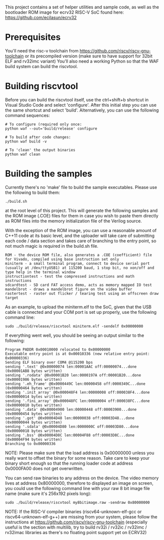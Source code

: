 This project contains a set of helper utilities and sample code, as well as the bootloader ROM image for ecrv32 RISC-V SoC found here: https://github.com/ecilasun/ecrv32

# Prerequisites

You'll need the risc-v toolchain from https://github.com/riscv/riscv-gnu-toolchain or its precompiled version (make sure to have support for 32bit ELF and rv32imc variant)
You'll also need a working Python so that the WAF build system can build the riscvtool.

# Building riscvtool

Before you can build the riscvtool itself, use the ctrl+shift+b shortcut in Visual Studio Code and select 'configure'. After this initial step you can use the same shortcut and select 'build'.
Alternatively, you can use the following command sequences:
```
# To configure (required only once:
python waf --out='build/release' configure

# To build after code changes:
python waf build -v

# To 'clean' the output binaries
python waf clean
```

# Building the samples

Currently there's no 'make' file to build the sample executables. Please use the following to build them:

```
./build.sh
```

at the root level of this project. This will generate the following samples and the ROM image (.COE) files for them in case you wish to paste them directly as ROM files into the memory initialization file of the Verilog source.

With the exception of the ROM image, you can use a reasonable amount of C++11 code at its basic level, and the uploader will take care of submitting each code / data section and takes care of branching to the entry point, so not much magic is required in the build.sh file.

```
ROM - the device ROM file, also generates a .COE (coefficient) file for Vivado, compiled using base instruction set only
miniterm - a small terminal program, connect to device serial port (usually at /dev/ttyUSB1) at 115200 baud, 1 stop bit, no xon/off and type help in the terminal window
instructiontest - test the compressed instructions and math instructions
sdcardtest - SD card FAT access demo, acts as memory mapped IO test
mandelbrot - draws a mandelbrot figure on the video buffer
rastertest - raster out flicker / tearing test using an offscreen draw target
```

As an example, to upload the miniterm.elf to the SoC, given that the USB cable is connected and your COM port is set up properly, use the following command line:
```
sudo ./build/release/riscvtool miniterm.elf -sendelf 0x00000000
```

If everything went well, you should be seeing an output similar to the following:
```
Program PADDR 0x00010000 relocated to 0x00000000
Executable entry point is at 0x00010336 (new relative entry point: 0x00000336)
Sending ELF binary over COM4 @115200 bps
sending '.text' @0x00000074 len:00001AAC off:00000074...done (0x00001AB8 bytes written)
sending '.rodata' @0x00001B20 len:0000197A off:00001B20...done (0x00001986 bytes written)
sending '.eh_frame' @0x0000449C len:00000458 off:0000349C...done (0x00000464 bytes written)
sending '.init_array' @0x000048F4 len:00000008 off:000038F4...done (0x00000014 bytes written)
sending '.fini_array' @0x000048FC len:00000004 off:000038FC...done (0x00000010 bytes written)
sending '.data' @0x00004900 len:00000448 off:00003900...done (0x00000454 bytes written)
sending '.got' @0x00004D48 len:00000038 off:00003D48...done (0x00000044 bytes written)
sending '.sdata' @0x00004D80 len:0000000C off:00003D80...done (0x00000018 bytes written)
sending '.bss' @0x00004D8C len:00004F88 off:00003D8C...done (0x00004F94 bytes written)
Branching to 0x00000336
```

NOTE: Please make sure that the load address is 0x00000000 unless you really want to offset the binary for some reason. Take care to keep your binary short enough so that the running loader code at address 0x0000FA00 does not get overwritten.

You can send raw binaries to any address on the device. The video memory lives at address 0x80000000, therefore to displayed an image on screen, you could use the following command line with your raw 8 bit image file name (make sure it's 256x192 pixels long):
```
sudo ./build/release/riscvtool my8bitimage.raw -sendraw 0x80000000
```

NOTE: If the RISC-V compiler binaries (riscv64-unknown-elf-gcc or riscv64-unknown-elf-g++) are missing from your system, please follow the instructions at https://github.com/riscv/riscv-gnu-toolchain (especially useful is the section with multilib, try to build rv32i / rv32ic / rv32imc / rv32imac libraries as there's no floating point support yet on ECRV32)
